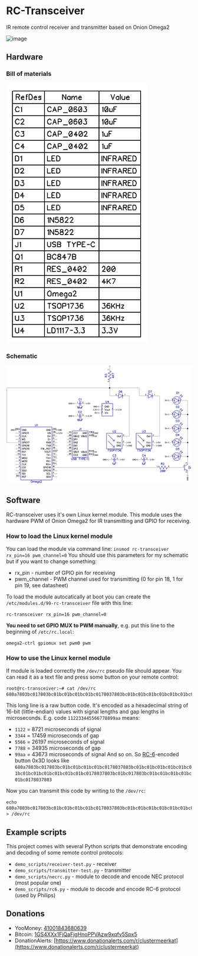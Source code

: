 # RC-Transceiver
IR remote control receiver and transmitter based on Onion Omega2

![image](https://user-images.githubusercontent.com/4236181/162630080-509640bc-b694-4214-8539-e739509308c4.png)

## Hardware

### Bill of materials
![BoM](hardware/bom.png)

### Schematic

![Schematic](hardware/schematic.png)

## Software

RC-transceiver uses it's own Linux kernel module. This module uses the hardware PWM of Onion Omega2 for IR transmitting and GPIO for receiving.

### How to load the Linux kernel module

You can load the module via command line:
`insmod rc-transceiver rx_pin=16 pwm_channel=0`
You should use this parameters for my schematic but if you want to change something:
* rx_pin - number of GPIO pin for receiving
* pwm_channel - PWM channel used for transmitting (0 for pin 18, 1 for pin 19, see datasheet)

To load the module autocatically at boot you can create the `/etc/modules.d/99-rc-transceiver` file with this line:
```
rc-transceiver rx_pin=16 pwm_channel=0
```
**You need to set GPIO MUX to PWM manually**, e.g. put this line to the beginning of `/etc/rc.local`:
```
omega2-ctrl gpiomux set pwm0 pwm
```

### How to use the Linux kernel module
If module is loaded correctly the `/dev/rc` pseudo file should appear. You can read it as a text file and press some button on your remote control:
```
root@rc-transceiver:~# cat /dev/rc
680a7803bc017803bc01bc01bc01bc01bc0178037803bc01bc01bc01bc01bc01bc01bc01bc01bc01bc01bc01bc01bc0178037803bc01bc017803bc01bc01bc01bc01bc01bc0178037803
```
This long line is a raw button code. It's encoded as a hexadecimal string of 16-bit (little-endian) values with signal lengths and gap lengths in microseconds. E.g. code `112233445566778899aa` means:
* `1122` = 8721 microseconds of signal
* `3344` = 17459 microseconds of gap
* `5566` = 26197 microseconds of signal
* `7788` = 34935 microseconds of gap
* `99aa` = 43673 microseconds of signal
And so on.
So [RC-6](https://www.sbprojects.net/knowledge/ir/rc6.php)-encoded button 0x3D looks like `680a7803bc017803bc01bc01bc01bc01bc0178037803bc01bc01bc01bc01bc01bc01bc01bc01bc01bc01bc01bc01bc0178037803bc01bc017803bc01bc01bc01bc01bc01bc0178037803`

Now you can transmit this code by writing to the `/dev/rc`:
```
echo 680a7803bc017803bc01bc01bc01bc01bc0178037803bc01bc01bc01bc01bc01bc01bc01bc01bc01bc01bc01bc01bc0178037803bc01bc017803bc01bc01bc01bc01bc01bc0178037803 > /dev/rc
```

## Example scripts
This project comes with several Python scripts that demonstrate encoding and decoding of some remote control protocols:
* `demo_scripts/receiver-test.py` - receiver
* `demo_scripts/transmitter-test.py` - transmitter
* `demo_scripts/necrc.py` - module to decode and encode NEC protocol (most popular one)
* `demo_scripts/rc6.py` - module to decode and encode RC-6 protocol (used by Philips)

## Donations

* YooMoney: [41001843680639](https://yoomoney.ru/transfer/quickpay?requestId=343838343938323238305f64633138343335353537313930333165656235636336346136363334373439303432636264356532)
* Bitcoin: [1GS4XXx1FjQaFjgHnoPPVAzw9xqfv5Spx5](https://btc.clusterrr.com/)
* DonationAlerts: [https://www.donationalerts.com/r/clustermeerkat](https://www.donationalerts.com/r/clustermeerkat)
